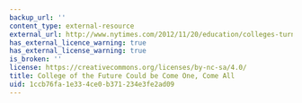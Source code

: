 ```yaml
---
backup_url: ''
content_type: external-resource
external_url: http://www.nytimes.com/2012/11/20/education/colleges-turn-to-crowd-sourcing-courses.html
has_external_licence_warning: true
has_external_license_warning: true
is_broken: ''
license: https://creativecommons.org/licenses/by-nc-sa/4.0/
title: College of the Future Could be Come One, Come All
uid: 1ccb76fa-1e33-4ce0-b371-234e3fe2ad09
---
```

